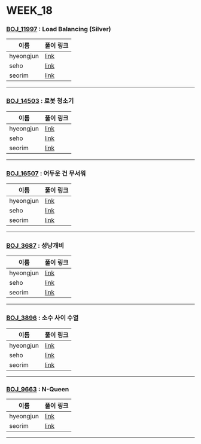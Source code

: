 # WEEK_18

### [BOJ_11997](https://boj.kr/11997) : Load Balancing (Silver)

|이름|풀이 링크|
|--|--|
|hyeongjun| [link](BOJ_11997/hyeongjun.cpp)
|seho| [link](BOJ_11997/seho.py)
|seorim| [link](BOJ_11997/seorim.py)
---


### [BOJ_14503](https://boj.kr/14503) : 로봇 청소기

|이름|풀이 링크|
|--|--|
|hyeongjun| [link](BOJ_14503/hyeongjun.cpp)
|seho| [link](BOJ_14503/seho.py)
|seorim| [link](BOJ_14503/seorim.py)
---


### [BOJ_16507](https://boj.kr/16507) : 어두운 건 무서워

|이름|풀이 링크|
|--|--|
|hyeongjun| [link](BOJ_16507/hyeongjun.cpp)
|seho| [link](BOJ_16507/seho.py)
|seorim| [link](BOJ_16507/seorim.py)
---


### [BOJ_3687](https://boj.kr/3687) : 성냥개비

|이름|풀이 링크|
|--|--|
|hyeongjun| [link](BOJ_3687/hyeongjun.cpp)
|seho| [link](BOJ_3687/seho.py)
|seorim| [link](BOJ_3687/seorim.py)
---


### [BOJ_3896](https://boj.kr/3896) : 소수 사이 수열

|이름|풀이 링크|
|--|--|
|hyeongjun| [link](BOJ_3896/hyeongjun.cpp)
|seho| [link](BOJ_3896/seho.py)
|seorim| [link](BOJ_3896/seorim.py)
---


### [BOJ_9663](https://boj.kr/9663) : N-Queen

|이름|풀이 링크|
|--|--|
|hyeongjun| [link](BOJ_9663/hyeongjun.cpp)
|seorim| [link](BOJ_9663/seorim.py)
---
